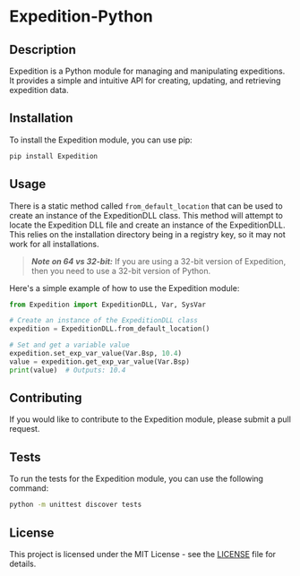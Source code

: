 # Expedition-Python

## Description

Expedition is a Python module for managing and manipulating expeditions. It provides a simple and intuitive API for
creating, updating, and retrieving expedition data.

## Installation

To install the Expedition module, you can use pip:

```bash
pip install Expedition
```

## Usage

There is a static method called `from_default_location` that can be used to create an instance of the ExpeditionDLL
class.
This method will attempt to locate the Expedition DLL file and create an instance of the ExpeditionDLL. This relies on
the installation directory being in a registry key, so it may not work for all installations.

> **_Note on 64 vs 32-bit:_**
> If you are using a 32-bit version of Expedition, then you need to use a 32-bit version of Python.

Here's a simple example of how to use the Expedition module:

```python
from Expedition import ExpeditionDLL, Var, SysVar

# Create an instance of the ExpeditionDLL class
expedition = ExpeditionDLL.from_default_location()

# Set and get a variable value
expedition.set_exp_var_value(Var.Bsp, 10.4)
value = expedition.get_exp_var_value(Var.Bsp)
print(value)  # Outputs: 10.4
```

## Contributing

If you would like to contribute to the Expedition module, please submit a pull request.

## Tests

To run the tests for the Expedition module, you can use the following command:

```bash
python -m unittest discover tests
```

## License

This project is licensed under the MIT License - see the [LICENSE](LICENSE) file for details.

```